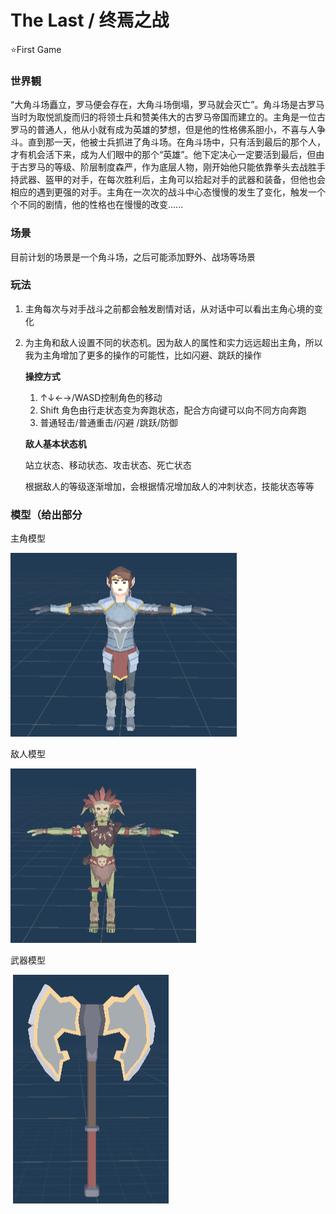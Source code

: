 # The Last / 终焉之战

:star:First Game



### 世界観

“大角斗场矗立，罗马便会存在，大角斗场倒塌，罗马就会灭亡”。角斗场是古罗马当时为取悦凯旋而归的将领士兵和赞美伟大的古罗马帝国而建立的。主角是一位古罗马的普通人，他从小就有成为英雄的梦想，但是他的性格佛系胆小，不喜与人争斗。直到那一天，他被士兵抓进了角斗场。在角斗场中，只有活到最后的那个人，才有机会活下来，成为人们眼中的那个“英雄”。他下定决心一定要活到最后，但由于古罗马的等级、阶层制度森严，作为底层人物，刚开始他只能依靠拳头去战胜手持武器、盔甲的对手，在每次胜利后，主角可以拾起对手的武器和装备，但他也会相应的遇到更强的对手。主角在一次次的战斗中心态慢慢的发生了变化，触发一个个不同的剧情，他的性格也在慢慢的改变......



### 场景

目前计划的场景是一个角斗场，之后可能添加野外、战场等场景

### 玩法

1. 主角每次与对手战斗之前都会触发剧情对话，从对话中可以看出主角心境的变化

2. 为主角和敌人设置不同的状态机。因为敌人的属性和实力远远超出主角，所以我为主角增加了更多的操作的可能性，比如闪避、跳跃的操作

   **操控方式**

   1. ↑↓←→/WASD控制角色的移动
   2. Shift  角色由行走状态变为奔跑状态，配合方向键可以向不同方向奔跑
   3. 普通轻击/普通重击/闪避 /跳跃/防御

   **敌人基本状态机**

   站立状态、移动状态、攻击状态、死亡状态

   根据敌人的等级逐渐增加，会根据情况增加敌人的冲刺状态，技能状态等等



### 模型（给出部分

主角模型

![](<https://raw.githubusercontent.com/parz1/MarkdownPhotos/master/maincharactor.png>)

敌人模型

![](<https://raw.githubusercontent.com/parz1/MarkdownPhotos/master/enemycharactor.png>)

武器模型

​	![](<https://raw.githubusercontent.com/parz1/MarkdownPhotos/master/weapon.png>)